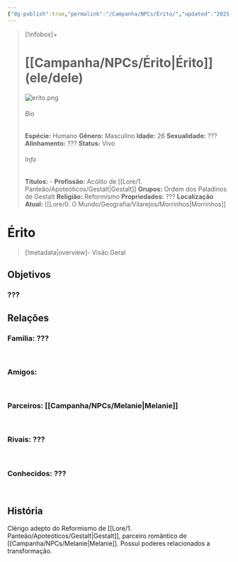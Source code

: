 ```yaml
---
{"dg-publish":true,"permalink":"/Campanha/NPCs/Érito/","updated":"2025-06-25T09:07:25.048-03:00"}
---
```


> [!infobox]+
> # [[Campanha/NPCs/Érito\|Érito]] (ele/dele)
>![erito.png](/img/user/Recursos/Imagens/erito.png)
> ###### Bio
>
> 
> **Espécie:** Humano
> **Gênero:** Masculino
> **Idade:** 26
> **Sexualidade:** ???
> **Alinhamento:** ???
> **Status:** Vivo
> ###### Info
> 
> 
> **Títulos:** -
> **Profissão:** Acólito de [[Lore/1. Panteão/Apoteóticos/Gestalt\|Gestalt]]
> **Grupos:** Ordem dos Paladinos de Gestalt
> **Religião:** Reformismo
> **Propriedades:** ???
> **Localização Atual:** [[Lore/0. O Mundo/Geografia/Vilarejos/Morrinhos\|Morrinhos]]

# **Érito** <span style="font-size: medium"></span>
> [!metadata|overview]- Visão Geral
> 

## Objetivos

### ???
## Relações

### **Família:**  ???

<br>

### **Amigos:** 

<br>

### **Parceiros:** [[Campanha/NPCs/Melanie\|Melanie]]

<br>

### **Rivais:** ???

<br>

### **Conhecidos:** ???

<br>

## História
Clérigo adepto do Reformismo de [[Lore/1. Panteão/Apoteóticos/Gestalt\|Gestalt]], parceiro romântico de [[Campanha/NPCs/Melanie\|Melanie]]. Possui poderes relacionados a transformação.


